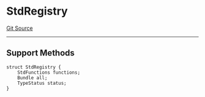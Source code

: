 # StdRegistry
[Git Source](https://github.com/metacontract/mc/blob/20954f1387efa0bc72b42d3e78a22f9f845eebbd/src/devkit/Flattened.sol)

---------------------
Support Methods
-----------------------


```solidity
struct StdRegistry {
    StdFunctions functions;
    Bundle all;
    TypeStatus status;
}
```

